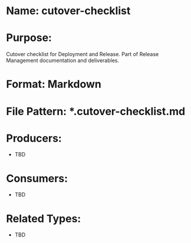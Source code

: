 # Name: cutover-checklist

# Purpose:
Cutover checklist for Deployment and Release. Part of Release Management documentation and deliverables.

# Format: Markdown

# File Pattern: *.cutover-checklist.md

# Producers:
- TBD

# Consumers:
- TBD

# Related Types:
- TBD
